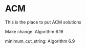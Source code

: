 # ACM

This is the place to put ACM solutions


Make change:
Algorithm 6.19

minimum_cut_string:
Algorithm 6.9